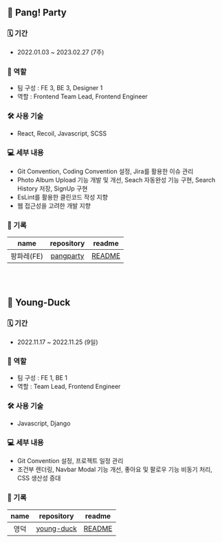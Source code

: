 ## 🍿 Pang! Party

### 🗓 기간

- 2022.01.03 ~ 2023.02.27 (7주)

### 👥 역할

- 팀 구성 : FE 3, BE 3, Designer 1
- 역할 : Frontend Team Lead, Frontend Engineer

### 🛠 사용 기술

- React, Recoil, Javascript, SCSS

### 💻 세부 내용

- Git Convention, Coding Convention 설정, Jira를 활용한 이슈 관리
- Photo Album Upload 기능 개발 및 개선, Seach 자동완성 기능 구현, Search History 저장, SignUp 구현
- EsLint를 활용한 클린코드 작성 지향
- 웹 접근성을 고려한 개발 지향

### 📝 기록

|      name      |                          repository                          |                 readme                  |
| :------------: | :----------------------------------------------------------: | :-------------------------------------: |
| 팡파레(FE) | [pangparty](https://github.com/nyong-nyong/pangparty-fe) | [README](https://github.com/nyong-nyong) |

<br><br>

## 🍿 Young-Duck

### 🗓 기간

- 2022.11.17 ~ 2022.11.25 (9일)

### 👥 역할

- 팀 구성 : FE 1, BE 1
- 역할 : Team Lead, Frontend Engineer

### 🛠 사용 기술

- Javascript, Django

### 💻 세부 내용

- Git Convention 설정, 프로젝트 일정 관리
- 조건부 렌더링, Navbar Modal 기능 개선, 좋아요 및 팔로우 기능 비동기 처리, CSS 생산성 증대

### 📝 기록

|      name      |                          repository                          |                 readme                  |
| :------------: | :----------------------------------------------------------: | :-------------------------------------: |
| 영덕 | [young-duck](https://github.com/hanbeulYou/young-duck) | [README](https://github.com/hanbeulYou/young-duck/blob/master/README.md) |
